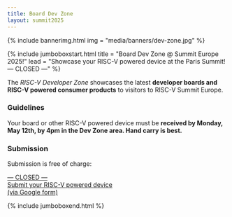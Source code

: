 ```yaml
---
title: Board Dev Zone
layout: summit2025
---
```


{% include bannerimg.html
    img = "media/banners/dev-zone.jpg"
%}

{% include jumboboxstart.html
    title = "Board Dev Zone @ Summit Europe 2025!"
    lead = "Showcase your RISC-V powered device at the Paris Summit!<br>&mdash; CLOSED &mdash;"
%}

The *RISC-V Developer Zone* showcases the latest **developer boards
and RISC-V powered consumer products** to visitors to RISC-V Summit
Europe.

### Guidelines

Your board or other RISC-V powered device must be **received by
Monday, May 12th, by 4pm in the Dev Zone area. Hand carry is best.**

### Submission

Submission is free of charge:

<div class="row justify-content-md-center my-4">
	<a href="https://docs.google.com/forms/d/e/1FAIpQLSd52FPMxD-rts1lGfjwSTSNauY7PotpIPGbbjXe46ETkAuf_g/viewform?usp=header" class="btn btn-lg" style="background-color: var(--riscv-y); border-color: var(--riscv-y); width:50%;">&mdash; CLOSED &mdash;<br/>Submit your RISC-V powered device<br/>(via Google form)</a>
</div>

{% include jumboboxend.html %}
